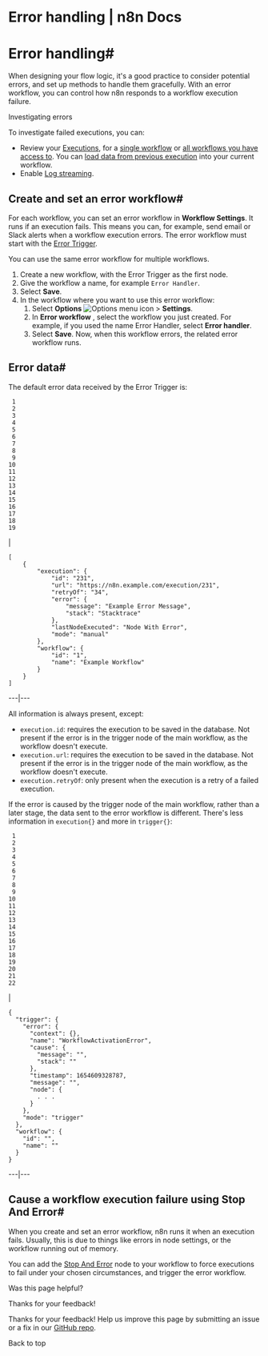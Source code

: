 # Error handling | n8n Docs

[ ](https://github.com/n8n-io/n8n-docs/edit/main/docs/flow-logic/error-handling.md "Edit this page")

# Error handling#

When designing your flow logic, it's a good practice to consider potential errors, and set up methods to handle them gracefully. With an error workflow, you can control how n8n responds to a workflow execution failure.

Investigating errors

To investigate failed executions, you can:

  * Review your [Executions](../../workflows/executions/), for a [single workflow](../../workflows/executions/single-workflow-executions/) or [all workflows you have access to](../../workflows/executions/all-executions/). You can [load data from previous execution](../../workflows/executions/debug/) into your current workflow.
  * Enable [Log streaming](../../log-streaming/).

## Create and set an error workflow#

For each workflow, you can set an error workflow in **Workflow Settings**. It runs if an execution fails. This means you can, for example, send email or Slack alerts when a workflow execution errors. The error workflow must start with the [Error Trigger](../../integrations/builtin/core-nodes/n8n-nodes-base.errortrigger/).

You can use the same error workflow for multiple workflows.

  1. Create a new workflow, with the Error Trigger as the first node. 
  2. Give the workflow a name, for example `Error Handler`. 
  3. Select **Save**.
  4. In the workflow where you want to use this error workflow:
     1. Select **Options** ![Options menu icon](../../_images/common-icons/three-dot-options-menu.png) > **Settings**.
     2. In **Error workflow** , select the workflow you just created. For example, if you used the name Error Handler, select **Error handler**.
     3. Select **Save**. Now, when this workflow errors, the related error workflow runs.

## Error data#

The default error data received by the Error Trigger is:
    
    
     1
     2
     3
     4
     5
     6
     7
     8
     9
    10
    11
    12
    13
    14
    15
    16
    17
    18
    19

| 
    
    
    [
    	{
    		"execution": {
    			"id": "231",
    			"url": "https://n8n.example.com/execution/231",
    			"retryOf": "34",
    			"error": {
    				"message": "Example Error Message",
    				"stack": "Stacktrace"
    			},
    			"lastNodeExecuted": "Node With Error",
    			"mode": "manual"
    		},
    		"workflow": {
    			"id": "1",
    			"name": "Example Workflow"
    		}
    	}
    ]
      
  
---|---  
  
All information is always present, except:

  * `execution.id`: requires the execution to be saved in the database. Not present if the error is in the trigger node of the main workflow, as the workflow doesn't execute.
  * `execution.url`: requires the execution to be saved in the database. Not present if the error is in the trigger node of the main workflow, as the workflow doesn't execute.
  * `execution.retryOf`: only present when the execution is a retry of a failed execution.

If the error is caused by the trigger node of the main workflow, rather than a later stage, the data sent to the error workflow is different. There's less information in `execution{}` and more in `trigger{}`:
    
    
     1
     2
     3
     4
     5
     6
     7
     8
     9
    10
    11
    12
    13
    14
    15
    16
    17
    18
    19
    20
    21
    22

| 
    
    
    {
      "trigger": {
        "error": {
          "context": {},
          "name": "WorkflowActivationError",
          "cause": {
            "message": "",
            "stack": ""
          },
          "timestamp": 1654609328787,
          "message": "",
          "node": {
            . . . 
          }
        },
        "mode": "trigger"
      },
      "workflow": {
        "id": "",
        "name": ""
      }
    }
      
  
---|---  
  
## Cause a workflow execution failure using Stop And Error#

When you create and set an error workflow, n8n runs it when an execution fails. Usually, this is due to things like errors in node settings, or the workflow running out of memory.

You can add the [Stop And Error](../../integrations/builtin/core-nodes/n8n-nodes-base.stopanderror/) node to your workflow to force executions to fail under your chosen circumstances, and trigger the error workflow.

Was this page helpful? 

Thanks for your feedback! 

Thanks for your feedback! Help us improve this page by submitting an issue or a fix in our [GitHub repo](https://github.com/n8n-io/n8n-docs). 

Back to top